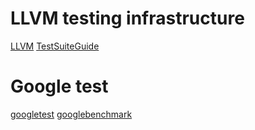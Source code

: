 # LLVM testing infrastructure

[LLVM](https://www.llvm.org/docs/TestingGuide.html)
[TestSuiteGuide](https://www.llvm.org/docs/TestSuiteGuide.html)

# Google test

[googletest](https://github.com/google/googletest)
[googlebenchmark](https://github.com/google/benchmark)
